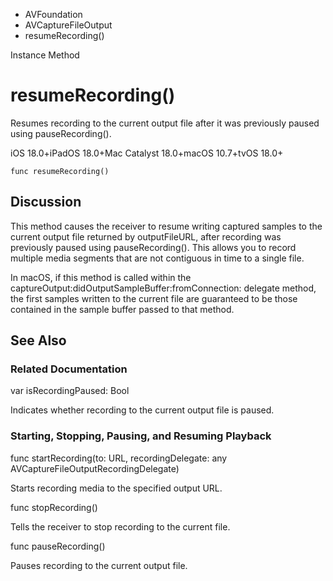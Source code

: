 

- AVFoundation
- AVCaptureFileOutput
-  resumeRecording() 

Instance Method

# resumeRecording()

Resumes recording to the current output file after it was previously paused using pauseRecording().

iOS 18.0+iPadOS 18.0+Mac Catalyst 18.0+macOS 10.7+tvOS 18.0+

``` source
func resumeRecording()
```

## Discussion

This method causes the receiver to resume writing captured samples to the current output file returned by outputFileURL, after recording was previously paused using pauseRecording(). This allows you to record multiple media segments that are not contiguous in time to a single file.

In macOS, if this method is called within the captureOutput:didOutputSampleBuffer:fromConnection: delegate method, the first samples written to the current file are guaranteed to be those contained in the sample buffer passed to that method.

## See Also

### Related Documentation

var isRecordingPaused: Bool

Indicates whether recording to the current output file is paused.

### Starting, Stopping, Pausing, and Resuming Playback

func startRecording(to: URL, recordingDelegate: any AVCaptureFileOutputRecordingDelegate)

Starts recording media to the specified output URL.

func stopRecording()

Tells the receiver to stop recording to the current file.

func pauseRecording()

Pauses recording to the current output file.

